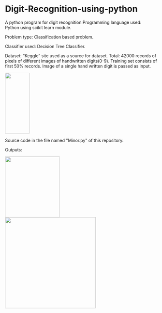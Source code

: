 # Digit-Recognition-using-python
A python program for digit recognition
Programming language used:  
Python using scikit learn module. 

Problem type: 
Classification based problem. 

Classifier used: 
Decision Tree Classifier. 

Dataset: 
“Keggle” site used as a source for dataset.
Total: 42000 records of pixels of different images of handwritten digits(0-9). 
Training set consists of first 50% records. 
Image of a single hand written digit is passed as input.

<img src='https://github.com/sonalisaraswat/Digit-Recognition-using-python/blob/master/aa.jpg' width="40%" height="200">

Source code in the file named "Minor.py" of this repository.

Outputs:

<img src = "" width="60%" height ="200">
<img src="" width="300">
